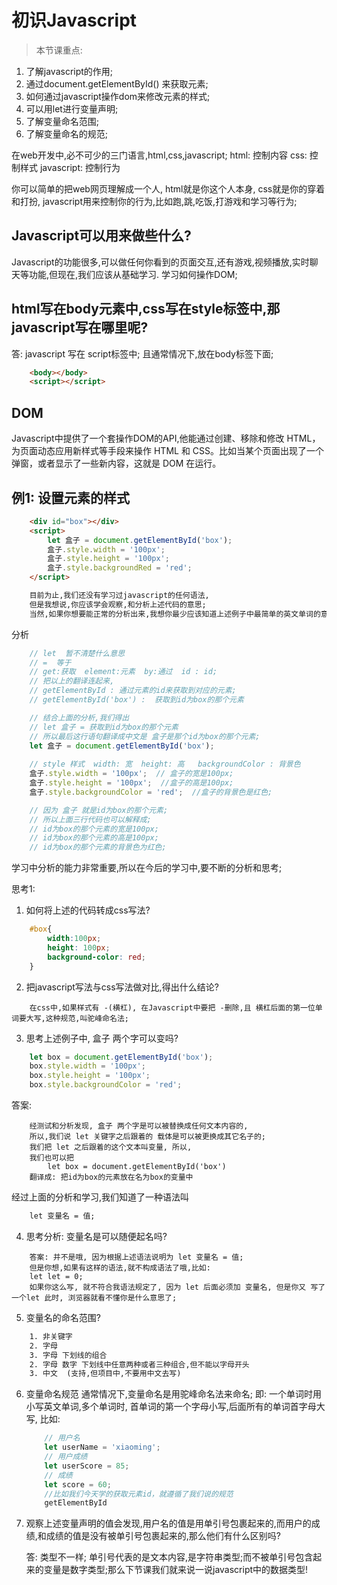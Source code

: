 # 初识Javascript

> 本节课重点:
1. 了解javascript的作用;
2. 通过document.getElementById() 来获取元素;
3. 如何通过javascript操作dom来修改元素的样式;
4. 可以用let进行变量声明;
5. 了解变量命名范围;
6. 了解变量命名的规范;

在web开发中,必不可少的三门语言,html,css,javascript;
html: 控制内容
css: 控制样式
javascript: 控制行为

你可以简单的把web网页理解成一个人, html就是你这个人本身, css就是你的穿着和打扮, javascript用来控制你的行为,比如跑,跳,吃饭,打游戏和学习等行为;

## Javascript可以用来做些什么?
Javascript的功能很多,可以做任何你看到的页面交互,还有游戏,视频播放,实时聊天等功能,但现在,我们应该从基础学习. 学习如何操作DOM;

## html写在body元素中,css写在style标签中,那javascript写在哪里呢?
答: javascript 写在 script标签中; 且通常情况下,放在body标签下面;
```html
    <body></body>
    <script></script>
```

## DOM
Javascript中提供了一个套操作DOM的API,他能通过创建、移除和修改 HTML，为页面动态应用新样式等手段来操作 HTML 和 CSS。比如当某个页面出现了一个弹窗，或者显示了一些新内容，这就是 DOM 在运行。

## 例1: 设置元素的样式
```html
    <div id="box"></div>
    <script>
        let 盒子 = document.getElementById('box');
        盒子.style.width = '100px';
        盒子.style.height = '100px';
        盒子.style.backgroundRed = 'red';
    </script>
```
```html
    目前为止,我们还没有学习过javascript的任何语法,
    但是我想说,你应该学会观察,和分析上述代码的意思;
    当然,如果你想要能正常的分析出来,我想你最少应该知道上述例子中最简单的英文单词的意思;
```
分析
```javascript
    // let  暂不清楚什么意思
    // =  等于
    // get:获取  element:元素  by:通过  id : id;
    // 把以上的翻译连起来,
    // getElementById : 通过元素的id来获取到对应的元素;
    // getElementById('box') :  获取到id为box的那个元素

    // 结合上面的分析,我们得出
    // let 盒子 = 获取到id为box的那个元素
    // 所以最后这行语句翻译成中文是 盒子是那个id为box的那个元素;
    let 盒子 = document.getElementById('box');
    
    // style 样式  width: 宽  height: 高   backgroundColor : 背景色
    盒子.style.width = '100px';  // 盒子的宽是100px;
    盒子.style.height = '100px';  //盒子的高是100px;
    盒子.style.backgroundColor = 'red';  //盒子的背景色是红色;

    // 因为 盒子 就是id为box的那个元素;
    // 所以上面三行代码也可以解释成;
    // id为box的那个元素的宽是100px;
    // id为box的那个元素的高是100px;
    // id为box的那个元素的背景色为红色;
```

学习中分析的能力非常重要,所以在今后的学习中,要不断的分析和思考;

思考1:
1. 如何将上述的代码转成css写法?
```css
    #box{
        width:100px;
        height: 100px;
        background-color: red;
    }
```
2. 把javascript写法与css写法做对比,得出什么结论?
```
    在css中,如果样式有 -(横杠), 在Javascript中要把 -删除,且 横杠后面的第一位单词要大写,这种规范,叫驼峰命名法;
```

3. 思考上述例子中, 盒子 两个字可以变吗?
```javascript
    let box = document.getElementById('box');
    box.style.width = '100px'; 
    box.style.height = '100px'; 
    box.style.backgroundColor = 'red';
```
答案:
```
    经测试和分析发现, 盒子 两个字是可以被替换成任何文本内容的,
    所以,我们说 let 关键字之后跟着的 载体是可以被更换成其它名子的;
    我们把 let 之后跟着的这个文本叫变量, 所以,
    我们也可以把
        let box = document.getElementById('box') 
    翻译成: 把id为box的元素放在名为box的变量中 
```

经过上面的分析和学习,我们知道了一种语法叫
```html
    let 变量名 = 值;
```

4. 思考分析: 变量名是可以随便起名吗?
```
    答案: 并不是哦, 因为根据上述语法说明为 let 变量名 = 值;
    但是你想,如果有这样的语法,就不构成语法了哦,比如:
    let let = 0;
    如果你这么写, 就不符合我语法规定了, 因为 let 后面必须加 变量名, 但是你又 写了一个let 此时, 浏览器就看不懂你是什么意思了;
```
5. 变量名的命名范围?
```html
    1. 非关键字
    2. 字母
    3. 字母 下划线的组合
    2. 字母 数字 下划线中任意两种或者三种组合,但不能以字母开头
    3. 中文  (支持,但项目中,不要用中文去写)
```
6. 变量命名规范
    通常情况下,变量命名是用驼峰命名法来命名;  即: 一个单词时用小写英文单词,多个单词时, 首单词的第一个字母小写,后面所有的单词首字母大写, 比如:
    
    ```javascript
        // 用户名
        let userName = 'xiaoming';
        // 用户成绩
        let userScore = 85;
        // 成绩
        let score = 60;
        //比如我们今天学的获取元素id，就遵循了我们说的规范
        getElementById
    ```

7. 观察上述变量声明的值会发现,用户名的值是用单引号包裹起来的,而用户的成绩,和成绩的值是没有被单引号包裹起来的,那么他们有什么区别吗?

   答: 类型不一样; 单引号代表的是文本内容,是字符串类型;而不被单引号包含起来的变量是数字类型;那么下节课我们就来说一说javascript中的数据类型!

